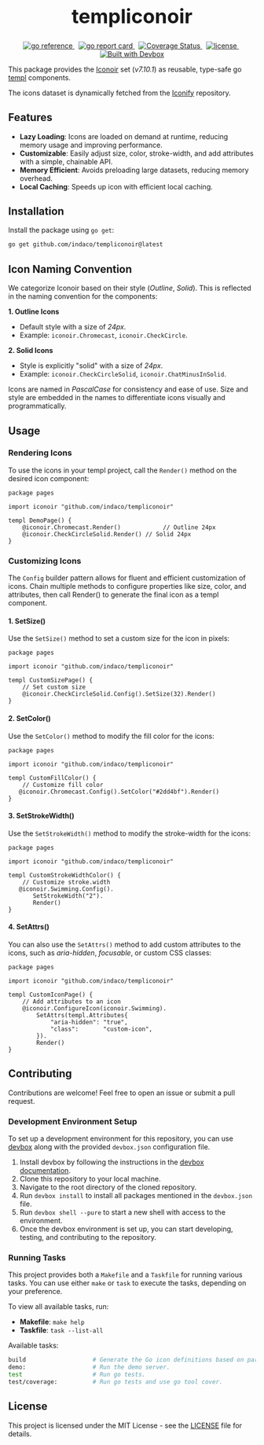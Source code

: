 <h1 align="center" style="font-size: 2.5rem;">
  templiconoir
</h1>
<p align="center">
    <a href="https://pkg.go.dev/github.com/indaco/templiconoir/" target="_blank">
        <img src="https://pkg.go.dev/badge/github.com/indaco/templiconoir/.svg" alt="go reference" />
    </a>
    &nbsp;
    <a href="https://goreportcard.com/report/github.com/indaco/templiconoir" target="_blank">
        <img src="https://goreportcard.com/badge/github.com/indaco/templiconoir" alt="go report card" />
    </a>
    &nbsp;
    <a href="https://coveralls.io/github/indaco/templiconoir?branch=main">
        <img
            src="https://coveralls.io/repos/github/indaco/templiconoir/badge.svg?branch=main"
            alt="Coverage Status"
        />
    </a>
     &nbsp;
     <a href="https://github.com/indaco/templiconoir/blob/main/LICENSE" target="_blank">
        <img src="https://img.shields.io/badge/license-mit-blue?style=flat-square&logo=none" alt="license" />
    </a>
    &nbsp;
    <a href="https://www.jetify.com/devbox/docs/contributor-quickstart/">
      <img
          src="https://www.jetify.com/img/devbox/shield_moon.svg"
          alt="Built with Devbox"
      />
    </a>
</p>

This package provides the [Iconoir](https://iconoir.com) set (_v7.10.1_) as reusable, type-safe go [templ](https://github.com/a-h/templ) components.

The icons dataset is dynamically fetched from the [Iconify](https://github.com/iconify/icon-sets) repository.

## Features

- **Lazy Loading**: Icons are loaded on demand at runtime, reducing memory usage and improving performance.
- **Customizable**: Easily adjust size, color, stroke-width, and add attributes with a simple, chainable API.
- **Memory Efficient**: Avoids preloading large datasets, reducing memory overhead.
- **Local Caching**: Speeds up icon with efficient local caching.

## Installation

Install the package using `go get`:

```bash
go get github.com/indaco/templiconoir@latest
```

## Icon Naming Convention

We categorize Iconoir based on their style (_Outline_, _Solid_). This is reflected in the naming convention for the components:

**1. Outline Icons**

- Default style with a size of _24px_.
- Example: `iconoir.Chromecast`, `iconoir.CheckCircle`.

**2. Solid Icons**

- Style is explicitly "solid" with a size of _24px_.
- Example: `iconoir.CheckCircleSolid`, `iconoir.ChatMinusInSolid`.

Icons are named in _PascalCase_ for consistency and ease of use. Size and style are embedded in the names to differentiate icons visually and programmatically.

## Usage

### Rendering Icons

To use the icons in your templ project, call the `Render()` method on the desired icon component:

```templ
package pages

import iconoir "github.com/indaco/templiconoir"

templ DemoPage() {
    @iconoir.Chromecast.Render()            // Outline 24px
    @iconoir.CheckCircleSolid.Render() // Solid 24px
}
```

### Customizing Icons

The `Config` builder pattern allows for fluent and efficient customization of icons. Chain multiple methods to configure properties like size, color, and attributes, then call Render() to generate the final icon as a templ component.

#### 1. SetSize()

Use the `SetSize()` method to set a custom size for the icon in pixels:

```templ
package pages

import iconoir "github.com/indaco/templiconoir"

templ CustomSizePage() {
    // Set custom size
    @iconoir.CheckCircleSolid.Config().SetSize(32).Render()
}
```

#### 2. SetColor()

Use the `SetColor()` method to modify the fill color for the icons:

```templ
package pages

import iconoir "github.com/indaco/templiconoir"

templ CustomFillColor() {
    // Customize fill color
   @iconoir.Chromecast.Config().SetColor("#2dd4bf").Render()
}
```

#### 3. SetStrokeWidth()

Use the `SetStrokeWidth()` method to modify the stroke-width for the icons:

```templ
package pages

import iconoir "github.com/indaco/templiconoir"

templ CustomStrokeWidthColor() {
    // Customize stroke.width
   @iconoir.Swimming.Config().
       SetStrokeWidth("2").
       Render()
}
```

#### 4. SetAttrs()

You can also use the `SetAttrs()` method to add custom attributes to the icons, such as _aria-hidden_, _focusable_, or custom CSS classes:

```templ
package pages

import iconoir "github.com/indaco/templiconoir"

templ CustomIconPage() {
    // Add attributes to an icon
    @iconoir.ConfigureIcon(iconoir.Swimming).
        SetAttrs(templ.Attributes{
            "aria-hidden": "true",
            "class":       "custom-icon",
        }).
        Render()
}
```

## Contributing

Contributions are welcome! Feel free to open an issue or submit a pull request.

### Development Environment Setup

To set up a development environment for this repository, you can use [devbox](https://www.jetify.com/devbox) along with the provided `devbox.json` configuration file.

1. Install devbox by following the instructions in the [devbox documentation](https://www.jetify.com/devbox/docs/installing_devbox/).
2. Clone this repository to your local machine.
3. Navigate to the root directory of the cloned repository.
4. Run `devbox install` to install all packages mentioned in the `devbox.json` file.
5. Run `devbox shell --pure` to start a new shell with access to the environment.
6. Once the devbox environment is set up, you can start developing, testing, and contributing to the repository.

### Running Tasks

This project provides both a `Makefile` and a `Taskfile` for running various tasks. You can use either `make` or `task` to execute the tasks, depending on your preference.

To view all available tasks, run:

- **Makefile**: `make help`
- **Taskfile**: `task --list-all`

Available tasks:

```bash
build                   # Generate the Go icon definitions based on parsed data/heroicons_cache.json file.
demo:                   # Run the demo server.
test                    # Run go tests.
test/coverage:          # Run go tests and use go tool cover.
```

## License

This project is licensed under the MIT License - see the [LICENSE](./LICENSE) file for details.
